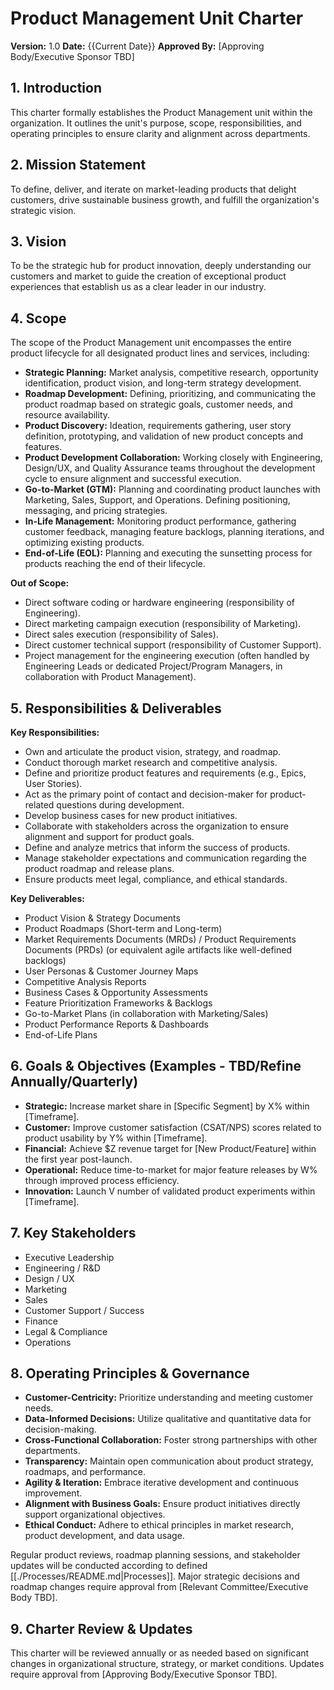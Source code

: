 # Product Management Unit Charter

**Version:** 1.0
**Date:** {{Current Date}}
**Approved By:** [Approving Body/Executive Sponsor TBD]

## 1. Introduction

This charter formally establishes the Product Management unit within the organization. It outlines the unit's purpose, scope, responsibilities, and operating principles to ensure clarity and alignment across departments.

## 2. Mission Statement

To define, deliver, and iterate on market-leading products that delight customers, drive sustainable business growth, and fulfill the organization's strategic vision.

## 3. Vision

To be the strategic hub for product innovation, deeply understanding our customers and market to guide the creation of exceptional product experiences that establish us as a clear leader in our industry.

## 4. Scope

The scope of the Product Management unit encompasses the entire product lifecycle for all designated product lines and services, including:

*   **Strategic Planning:** Market analysis, competitive research, opportunity identification, product vision, and long-term strategy development.
*   **Roadmap Development:** Defining, prioritizing, and communicating the product roadmap based on strategic goals, customer needs, and resource availability.
*   **Product Discovery:** Ideation, requirements gathering, user story definition, prototyping, and validation of new product concepts and features.
*   **Product Development Collaboration:** Working closely with Engineering, Design/UX, and Quality Assurance teams throughout the development cycle to ensure alignment and successful execution.
*   **Go-to-Market (GTM):** Planning and coordinating product launches with Marketing, Sales, Support, and Operations. Defining positioning, messaging, and pricing strategies.
*   **In-Life Management:** Monitoring product performance, gathering customer feedback, managing feature backlogs, planning iterations, and optimizing existing products.
*   **End-of-Life (EOL):** Planning and executing the sunsetting process for products reaching the end of their lifecycle.

**Out of Scope:**

*   Direct software coding or hardware engineering (responsibility of Engineering).
*   Direct marketing campaign execution (responsibility of Marketing).
*   Direct sales execution (responsibility of Sales).
*   Direct customer technical support (responsibility of Customer Support).
*   Project management for the engineering execution (often handled by Engineering Leads or dedicated Project/Program Managers, in collaboration with Product Management).

## 5. Responsibilities & Deliverables

**Key Responsibilities:**

*   Own and articulate the product vision, strategy, and roadmap.
*   Conduct thorough market research and competitive analysis.
*   Define and prioritize product features and requirements (e.g., Epics, User Stories).
*   Act as the primary point of contact and decision-maker for product-related questions during development.
*   Develop business cases for new product initiatives.
*   Collaborate with stakeholders across the organization to ensure alignment and support for product goals.
*   Define and analyze metrics that inform the success of products.
*   Manage stakeholder expectations and communication regarding the product roadmap and release plans.
*   Ensure products meet legal, compliance, and ethical standards.

**Key Deliverables:**

*   Product Vision & Strategy Documents
*   Product Roadmaps (Short-term and Long-term)
*   Market Requirements Documents (MRDs) / Product Requirements Documents (PRDs) (or equivalent agile artifacts like well-defined backlogs)
*   User Personas & Customer Journey Maps
*   Competitive Analysis Reports
*   Business Cases & Opportunity Assessments
*   Feature Prioritization Frameworks & Backlogs
*   Go-to-Market Plans (in collaboration with Marketing/Sales)
*   Product Performance Reports & Dashboards
*   End-of-Life Plans

## 6. Goals & Objectives (Examples - TBD/Refine Annually/Quarterly)

*   **Strategic:** Increase market share in [Specific Segment] by X% within [Timeframe].
*   **Customer:** Improve customer satisfaction (CSAT/NPS) scores related to product usability by Y% within [Timeframe].
*   **Financial:** Achieve $Z revenue target for [New Product/Feature] within the first year post-launch.
*   **Operational:** Reduce time-to-market for major feature releases by W% through improved process efficiency.
*   **Innovation:** Launch V number of validated product experiments within [Timeframe].

## 7. Key Stakeholders

*   Executive Leadership
*   Engineering / R&D
*   Design / UX
*   Marketing
*   Sales
*   Customer Support / Success
*   Finance
*   Legal & Compliance
*   Operations

## 8. Operating Principles & Governance

*   **Customer-Centricity:** Prioritize understanding and meeting customer needs.
*   **Data-Informed Decisions:** Utilize qualitative and quantitative data for decision-making.
*   **Cross-Functional Collaboration:** Foster strong partnerships with other departments.
*   **Transparency:** Maintain open communication about product strategy, roadmaps, and performance.
*   **Agility & Iteration:** Embrace iterative development and continuous improvement.
*   **Alignment with Business Goals:** Ensure product initiatives directly support organizational objectives.
*   **Ethical Conduct:** Adhere to ethical principles in market research, product development, and data usage.

Regular product reviews, roadmap planning sessions, and stakeholder updates will be conducted according to defined [[./Processes/README.md|Processes]]. Major strategic decisions and roadmap changes require approval from [Relevant Committee/Executive Body TBD].

## 9. Charter Review & Updates

This charter will be reviewed annually or as needed based on significant changes in organizational structure, strategy, or market conditions. Updates require approval from [Approving Body/Executive Sponsor TBD].

